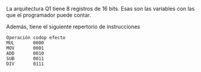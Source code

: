La arquitectura Q1 tiene 8 registros de 16 bits. Esas son las variables con las que el programador puede contar.

Además, tiene el siguiente repertorio de instrucciones

```
Operación codop efecto
MUL       0000
MOV       0001
ADD       0010
SUB       0011
DIV       0111
```